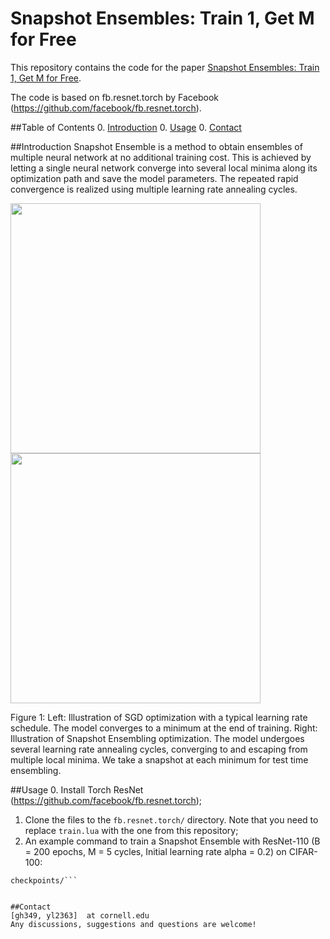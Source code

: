 # Snapshot Ensembles: Train 1, Get M for Free
This repository contains the code for the paper [Snapshot Ensembles: Train 1, Get M for Free](https://arxiv.org/abs/1704.00109). 


The code is based on fb.resnet.torch by Facebook (https://github.com/facebook/fb.resnet.torch).


##Table of Contents
0. [Introduction](#intro)
0. [Usage](#usage)
0. [Contact](#contact)

##Introduction
Snapshot Ensemble is a method to obtain ensembles of multiple neural network at no additional training cost. This is achieved by letting a single neural network converge into several local minima along its optimization path and save the model parameters. The repeated rapid convergence is realized using multiple learning rate annealing cycles.

<img src="https://cloud.githubusercontent.com/assets/16090466/20042608/2e5e7c2e-a44b-11e6-8c1b-99e2532011bc.png" width="400"><img src="https://cloud.githubusercontent.com/assets/16090466/20042610/3308fbf0-a44b-11e6-9657-d577be3a0b08.png" width="400">

Figure 1: Left: Illustration of SGD optimization with a typical learning rate schedule. The model converges
to a minimum at the end of training. Right: Illustration of Snapshot Ensembling optimization. The model
undergoes several learning rate annealing cycles, converging to and escaping from multiple local minima. We
take a snapshot at each minimum for test time ensembling.

##Usage 
0. Install Torch ResNet (https://github.com/facebook/fb.resnet.torch);
1. Clone the files to the ```fb.resnet.torch/``` directory. Note that you need to replace ```train.lua``` with the one from this repository;
2. An example command to train a Snapshot Ensemble with ResNet-110 (B = 200 epochs, M = 5 cycles, Initial learning rate alpha = 0.2) on CIFAR-100:

 ```th main.lua -netType resnet -depth 110 -dataset cifar100 -batchSize 64 -nEpochs 200 -lrShape cosine -nCycles 5 -LR 0.2 -save      
 checkpoints/```


##Contact
[gh349, yl2363]  at cornell.edu   
Any discussions, suggestions and questions are welcome!


